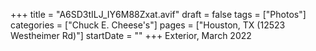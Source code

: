+++
title = "A6SD3tILJ_IY6M88Zxat.avif"
draft = false
tags = ["Photos"]
categories = ["Chuck E. Cheese's"]
pages = ["Houston, TX (12523 Westheimer Rd)"]
startDate = ""
+++
Exterior, March 2022
